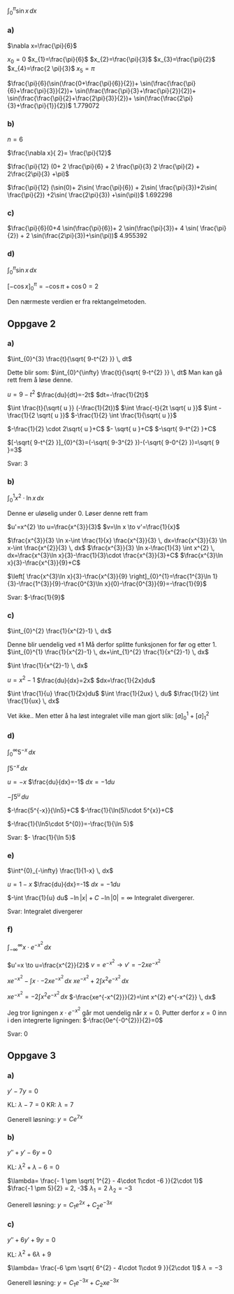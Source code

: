 
$\int_{0}^{\pi} \sin x \, dx$

### a)
$\nabla x=\frac{\pi}{6}$

$x_{0}=0$
$x_{1}=\frac{\pi}{6}$
$x_{2}=\frac{\pi}{3}$
$x_{3}=\frac{\pi}{2}$
$x_{4}=\frac{2 \pi}{3}$
$x_{5}=\pi$

$\frac{\pi}{6}(\sin(\frac{0+\frac{\pi}{6}}{2})+ \sin(\frac{\frac{\pi}{6}+\frac{\pi}{3}}{2})+ \sin(\frac{\frac{\pi}{3}+\frac{\pi}{2}}{2})+ \sin(\frac{\frac{\pi}{2}+\frac{2\pi}{3}}{2})+ \sin(\frac{\frac{2\pi}{3}+\frac{\pi}{1}}{2})$
1.779072

### b)
$n=6$

$\frac{\nabla x}{ 2}= \frac{\pi}{12}$

$\frac{\pi}{12} (0+ 2 \frac{\pi}{6} + 2 \frac{\pi}{3} 2 \frac{\pi}{2} + 2\frac{2\pi}{3} +\pi)$

$\frac{\pi}{12} (\sin(0)+ 2\sin( \frac{\pi}{6}) + 2\sin( \frac{\pi}{3})+2\sin(  \frac{\pi}{2}) +2\sin( \frac{2\pi}{3}) +\sin(\pi))$
$1.692298$

### c)

$\frac{\pi}{6}(0+4 \sin(\frac{\pi}{6})+ 2 \sin(\frac{\pi}{3})+ 4 \sin( \frac{\pi}{2}) + 2 \sin(\frac{2\pi}{3})+\sin(\pi))$
4.955392

### d)
$\int_{0}^{\pi} \sin x \, dx$

$[-\cos x]_{0}^{\pi}=-\cos \pi +\cos0=2$

Den nærmeste verdien er fra rektangelmetoden.

## Oppgave 2
### a)
$\int_{0}^{3} \frac{t}{\sqrt{ 9-t^{2} }} \, dt$

Dette blir som: $\int_{0}^{\infty} \frac{t}{\sqrt{ 9-t^{2} }} \, dt$
Man kan gå rett frem å løse denne.

$u=9-t^{2}$
$\frac{du}{dt}=-2t$
$dt=-\frac{1}{2t}$

$\int \frac{t}{\sqrt{ u }} (-\frac{1}{2t})$
$\int \frac{-t}{2t \sqrt{ u }}$
$\int -\frac{1}{2 \sqrt{ u }}$
$-\frac{1}{2} \int \frac{1}{\sqrt{ u }}$

$-\frac{1}{2} \cdot 2\sqrt{ u }+C$
$- \sqrt{ u }+C$
$-\sqrt{ 9-t^{2} }+C$

$[-\sqrt{ 9-t^{2} }]_{0}^{3}=(-\sqrt{ 9-3^{2} })-(-\sqrt{ 9-0^{2} })=\sqrt{ 9 }=3$

Svar:
$3$

### b)
$\int_{0}^{1} x^{2} \cdot \ln x \, dx$

Denne er uløselig under 0.
Løser denne rett fram

$u'=x^{2} \to u=\frac{x^{3}}{3}$
$v=\ln x \to v'=\frac{1}{x}$

$\frac{x^{3}}{3} \ln x-\int \frac{1}{x} \frac{x^{3}}{3} \, dx=\frac{x^{3}}{3} \ln x-\int \frac{x^{2}}{3} \, dx$
$\frac{x^{3}}{3} \ln x-\frac{1}{3} \int x^{2} \, dx=\frac{x^{3}\ln x}{3}-\frac{1}{3}\cdot \frac{x^{3}}{3}+C$
$\frac{x^{3}\ln x}{3}-\frac{x^{3}}{9}+C$

$\left[ \frac{x^{3}\ln x}{3}-\frac{x^{3}}{9} \right]_{0}^{1}=\frac{1^{3}\ln 1}{3}-\frac{1^{3}}{9}-\frac{0^{3}\ln x}{0}-\frac{0^{3}}{9}=-\frac{1}{9}$

Svar:
$-\frac{1}{9}$

### c)
$\int_{0}^{2} \frac{1}{x^{2}-1}  \, dx$

Denne blir uendelig ved $\pm1$
Må derfor splitte funksjonen for før og etter 1.
$\int_{0}^{1} \frac{1}{x^{2}-1}  \, dx+\int_{1}^{2} \frac{1}{x^{2}-1}  \, dx$

$\int \frac{1}{x^{2}-1} \, dx$

$u=x^{2}-1$
$\frac{du}{dx}=2x$
$dx=\frac{1}{2x}du$

$\int \frac{1}{u} \frac{1}{2x}du$
$\int \frac{1}{2ux} \, du$
$\frac{1}{2} \int \frac{1}{ux} \, dx$

Vet ikke..
Men etter å ha løst integralet ville man gjort slik:
$[a]_{0}^{1}+[a]_{1}^{2}$



### d)
$\int_{0}^{\infty} 5^{-x}  \, dx$

$\int 5^{-x} \, dx$

$u=-x$
$\frac{du}{dx}=-1$
$dx=-1 du$

$-\int 5^{u} \, du$

$-\frac{5^{-x}}{\ln5}+C$
$-\frac{1}{\ln(5)\cdot 5^{x}}+C$

$-\frac{1}{\ln5\cdot 5^{0}}=-\frac{1}{\ln 5}$

Svar:
$- \frac{1}{\ln 5}$


### e)
$\int^{0}_{-\infty} \frac{1}{1-x}  \, dx$

$u=1-x$
$\frac{du}{dx}=-1$
$dx=-1 du$

$-\int \frac{1}{u}  du$
$-\ln|x|+C$
$-\ln | 0 | = \infty$
Integralet divergerer.

Svar:
Integralet divergerer

### f)
$\int_{-\infty}^{\infty} x\cdot e^{-x^{2}} \, dx$

$u'=x \to u=\frac{x^{2}}{2}$
$v=e^{-x^{2}} \to v'=-2xe^{-x^{2}}$

$x e^{-x^{2}} - \int x \cdot -2xe^{-x^{2}} \, dx$
$xe^{-x^{2}}+2\int x^{2} e^{-x^{2}} \, dx$

$xe^{-x^{2}}=-2\int x^{2} e^{-x^{2}} \, dx$
$-\frac{xe^{-x^{2}}}{2}=\int x^{2} e^{-x^{2}} \, dx$

Jeg tror ligningen $x\cdot e^{-x^{2}}$ går mot uendelig når $x=0$. Putter derfor $x=0$ inn i den integrerte ligningen:
$-\frac{0e^{-0^{2}}}{2}=0$

Svar:
0

## Oppgave 3
### a)
$y'-7y=0$

KL: $\lambda - 7=0$
KR: $\lambda = 7$

Generell løsning:
$y=Ce^{7x}$

### b)
$y'' + y' - 6y = 0$

KL: $\lambda^{2} + \lambda - 6=0$

$\lambda= \frac{- 1 \pm \sqrt{ 1^{2} - 4\cdot 1\cdot -6 }}{2\cdot 1}$
$\frac{-1 \pm 5}{2} = 2, -3$
$\lambda_{1}=2$
$\lambda_{2} =-3$

Generell løsning:
$y=C_{1} e^{2x} + C_{2} e^{-3x}$

### c)
$y''+6y'+9y=0$

KL: $\lambda^{2} + 6 \lambda + 9$

$\lambda= \frac{-6 \pm \sqrt{ 6^{2} - 4\cdot 1\cdot 9 }}{2\cdot 1}$
$\lambda=-3$

Generell løsning:
$y= C_{1} e^{-3x}+C_{2} xe^{-3x}$






